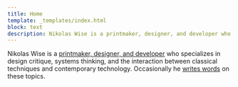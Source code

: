```yaml
---
title: Home
template: _templates/index.html
block: text
description: Nikolas Wise is a printmaker, designer, and developer who specializes in design critique, systems thinking, and the interaction between classical techniques and contemporary technology.
---
```


Nikolas Wise is a [printmaker, designer, and developer](/projects) who specializes in design critique, systems thinking, and the interaction between classical techniques and contemporary technology. Occasionally he [writes words](/texts) on these topics.